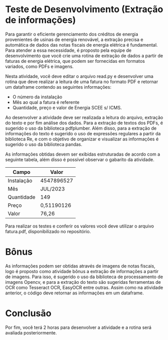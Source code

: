 # Teste de Desenvolvimento (Extração de informações)

Para garantir o eficiente gerenciamento dos créditos de energia provenientes de usinas de energia renovável, a extração precisa e automática de dados das notas fiscais de energia elétrica é fundamental. Para atender a essa necessidade, é proposto pela equipe de desenvolvimento que você crie uma rotina de extração de dados a partir de faturas de energia elétrica, que podem ser fornecidas em formatos variados, como PDFs e imagens.

Nesta atividade, você deve editar o arquivo read.py e desenvolver uma rotina que deve realizar a leitura de uma fatura no formato PDF e retornar um dataframe contendo as seguintes informações:

- O número da instalação
- Mês ao qual a fatura é referente
- Quantidade, preço e valor de Energia SCEE s/ ICMS.

Ao desenvolver a atividade deve ser realizada a leitura do arquivo, extração do texto e por fim análise dos dados. Para a extração de textos dos PDFs, é sugerido o uso da biblioteca pdfplumber. Além disso, para a extração de informações do texto é sugerido o uso de expressões regulares a partir da biblioteca Re, e com o objetivo de organizar e visualizar as informações é sugerido o uso da biblioteca pandas. 

As informações obtidas devem ser exibidas estruturadas de acordo com a seguinte tabela, além disso é possível observar o gabarito da atividade.

|    Campo    |    Valor    | 
|-------------|-------------|
| Instalação  |  4547896527 |
|     Mês     |   JUL/2023  |
| Quantidade  |     149     |
|    Preço    |  0,51190126 |
|    Valor    |    76,26    |

Para realizar os testes e conferir os valores você deve utilizar o arquivo fatura.pdf, disponibilizado no repositório.

# Bônus

As informações podem ser obtidas através de imagens de notas fiscais, logo é proposto como atividade bônus a extração de informações a partir de imagens. Para isso, é sugerido o uso da biblioteca de processamento de imagens Opencv, e para a extração do texto são sugeridas ferramentas de OCR como Tesseract OCR, EasyOCR entre outras. Assim como na atividade anterior, o código deve retornar as informações em um dataframe.

# Conclusão

Por fim, você terá 2 horas para desenvolver a atividade e a rotina será avaliada posteriormente.

